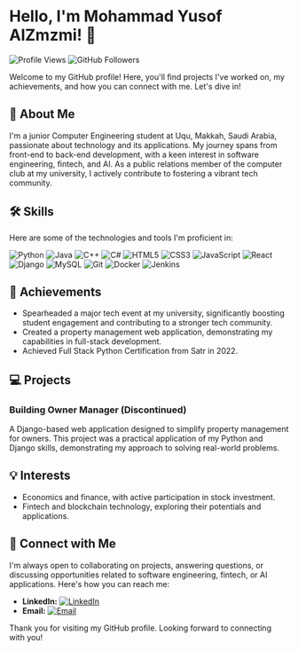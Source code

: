 # Hello, I'm Mohammad Yusof AlZmzmi! 👋

![Profile Views](https://komarev.com/ghpvc/?username=yourGitHubUsername&color=green)
![GitHub Followers](https://img.shields.io/github/followers/yourGitHubUsername?label=Follow&style=social)

Welcome to my GitHub profile! Here, you'll find projects I've worked on, my achievements, and how you can connect with me. Let's dive in!

## 📖 About Me
I'm a junior Computer Engineering student at Uqu, Makkah, Saudi Arabia, passionate about technology and its applications. My journey spans from front-end to back-end development, with a keen interest in software engineering, fintech, and AI. As a public relations member of the computer club at my university, I actively contribute to fostering a vibrant tech community.

## 🛠 Skills
Here are some of the technologies and tools I'm proficient in:

![Python](https://img.shields.io/badge/-Python-black?style=flat-square&logo=python)
![Java](https://img.shields.io/badge/-Java-E34A86?style=flat-square&logo=java)
![C++](https://img.shields.io/badge/-C++-00599C?style=flat-square&logo=c)
![C#](https://img.shields.io/badge/-C%23-239120?style=flat-square&logo=c-sharp)
![HTML5](https://img.shields.io/badge/-HTML5-E34F26?style=flat-square&logo=html5&logoColor=white)
![CSS3](https://img.shields.io/badge/-CSS3-1572B6?style=flat-square&logo=css3)
![JavaScript](https://img.shields.io/badge/-JavaScript-black?style=flat-square&logo=javascript)
![React](https://img.shields.io/badge/-React-black?style=flat-square&logo=react)
![Django](https://img.shields.io/badge/-Django-darkgreen?style=flat-square&logo=django)
![MySQL](https://img.shields.io/badge/-MySQL-black?style=flat-square&logo=mysql)
![Git](https://img.shields.io/badge/-Git-black?style=flat-square&logo=git)
![Docker](https://img.shields.io/badge/-Docker-black?style=flat-square&logo=docker)
![Jenkins](https://img.shields.io/badge/-Jenkins-black?style=flat-square&logo=jenkins)

## 🌟 Achievements
- Spearheaded a major tech event at my university, significantly boosting student engagement and contributing to a stronger tech community.
- Created a property management web application, demonstrating my capabilities in full-stack development.
- Achieved Full Stack Python Certification from Satr in 2022.

## 💻 Projects
### Building Owner Manager (Discontinued)
A Django-based web application designed to simplify property management for owners. This project was a practical application of my Python and Django skills, demonstrating my approach to solving real-world problems.

## 💡 Interests
- Economics and finance, with active participation in stock investment.
- Fintech and blockchain technology, exploring their potentials and applications.

## 🤝 Connect with Me
I'm always open to collaborating on projects, answering questions, or discussing opportunities related to software engineering, fintech, or AI applications. Here's how you can reach me:

- **LinkedIn:** [![LinkedIn](https://img.shields.io/badge/-Mohammad%20Alzmzmi-blue?style=flat-square&logo=Linkedin&logoColor=white)](https://www.linkedin.com/in/mohammad-alzmzmi)
- **Email:** [![Email](https://img.shields.io/badge/-mhd.yosof%40gmail.com-blue?style=flat-square&logo=Gmail&logoColor=white)](mailto:s443010592@st.uqu.edu.sa)

Thank you for visiting my GitHub profile. Looking forward to connecting with you!
